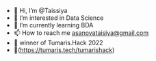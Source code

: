 - 👋 Hi, I’m @Taissiya
- 👀 I’m interested in Data Science
- 🌱 I’m currently learning BDA
- 📫 How to reach me asanovataisiya@gmail.com
- 🌟 winner of Tumaris.Hack 2022
- 👾(https://tumaris.tech/tumarishack)

